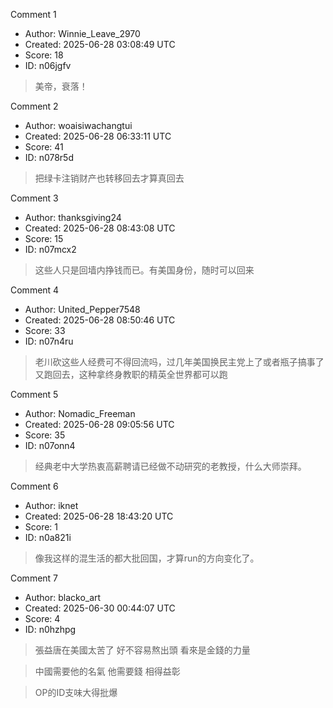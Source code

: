 Comment 1

- Author: Winnie_Leave_2970
- Created: 2025-06-28 03:08:49 UTC
- Score: 18
- ID: n06jgfv

> 美帝，衰落！

Comment 2

- Author: woaisiwachangtui
- Created: 2025-06-28 06:33:11 UTC
- Score: 41
- ID: n078r5d

> 把绿卡注销财产也转移回去才算真回去

Comment 3

- Author: thanksgiving24
- Created: 2025-06-28 08:43:08 UTC
- Score: 15
- ID: n07mcx2

> 这些人只是回墙内挣钱而已。有美国身份，随时可以回来

Comment 4

- Author: United_Pepper7548
- Created: 2025-06-28 08:50:46 UTC
- Score: 33
- ID: n07n4ru

> 老川砍这些人经费可不得回流吗，过几年美国换民主党上了或者瓶子搞事了又跑回去，这种拿终身教职的精英全世界都可以跑

Comment 5

- Author: Nomadic_Freeman
- Created: 2025-06-28 09:05:56 UTC
- Score: 35
- ID: n07onn4

> 经典老中大学热衷高薪聘请已经做不动研究的老教授，什么大师崇拜。

Comment 6

- Author: iknet
- Created: 2025-06-28 18:43:20 UTC
- Score: 1
- ID: n0a821i

> 像我这样的混生活的都大批回国，才算run的方向变化了。

Comment 7

- Author: blacko_art
- Created: 2025-06-30 00:44:07 UTC
- Score: 4
- ID: n0hzhpg

> 張益唐在美國太苦了 好不容易熬出頭 看來是金錢的力量

> 中國需要他的名氣 他需要錢 相得益彰

> OP的ID支味大得批爆
